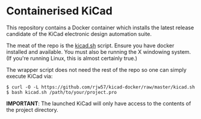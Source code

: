 # Containerised KiCad

This repository contains a Docker container which installs the latest release
candidate of the KiCad electronic design automation suite.

The meat of the repo is the [kicad.sh](kicad.sh) script. Ensure you have docker
installed and available. You must also be running the X windowing system. (If
you're running Linux, this is almost certainly true.)

The wrapper script does not need the rest of the repo so one can simply execute
KiCad via:

```console
$ curl -O -L https://github.com/rjw57/kicad-docker/raw/master/kicad.sh
$ bash kicad.sh /path/to/your/project.pro
```

**IMPORTANT**: The launched KiCad will only have access to the contents of the
project directory.

